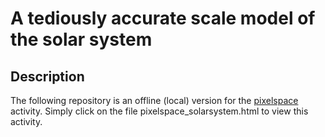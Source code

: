 # A tediously accurate scale model of the solar system

## Description

The following repository is an offline (local) version for the [pixelspace](https://joshworth.com/dev/pixelspace/pixelspace_solarsystem.html) activity. Simply click on the file pixelspace_solarsystem.html to view this activity.
